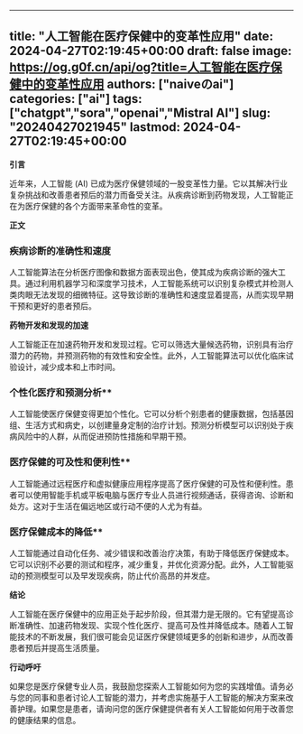
---
title: "人工智能在医疗保健中的变革性应用"
date: 2024-04-27T02:19:45+00:00
draft: false
image: https://og.g0f.cn/api/og?title=人工智能在医疗保健中的变革性应用
authors: ["naiveのai"]
categories: ["ai"]
tags: ["chatgpt","sora","openai","Mistral AI"]
slug: "20240427021945"
lastmod: 2024-04-27T02:19:45+00:00
---
**引言**

近年来，人工智能 (AI) 已成为医疗保健领域的一股变革性力量。它以其解决行业复杂挑战和改善患者预后的潜力而备受关注。从疾病诊断到药物发现，人工智能正在为医疗保健的各个方面带来革命性的变革。

**正文**

### 疾病诊断的准确性和速度

人工智能算法在分析医疗图像和数据方面表现出色，使其成为疾病诊断的强大工具。通过利用机器学习和深度学习技术，人工智能系统可以识别复杂模式并检测人类肉眼无法发现的细微特征。这导致诊断的准确性和速度显着提高，从而实现早期干预和更好的患者预后。

**药物开发和发现的加速**

人工智能正在加速药物开发和发现过程。它可以筛选大量候选药物，识别具有治疗潜力的药物，并预测药物的有效性和安全性。此外，人工智能算法可以优化临床试验设计，减少成本和上市时间。

### 个性化医疗和预测分析**

人工智能使医疗保健变得更加个性化。它可以分析个别患者的健康数据，包括基因组、生活方式和病史，以创建量身定制的治疗计划。预测分析模型可以识别处于疾病风险中的人群，从而促进预防性措施和早期干预。

### 医疗保健的可及性和便利性**

人工智能通过远程医疗和虚拟健康应用程序提高了医疗保健的可及性和便利性。患者可以使用智能手机或平板电脑与医疗专业人员进行视频通话，获得咨询、诊断和处方。这对于生活在偏远地区或行动不便的人尤为有益。

### 医疗保健成本的降低**

人工智能通过自动化任务、减少错误和改善治疗决策，有助于降低医疗保健成本。它可以识别不必要的测试和程序，减少重复，并优化资源分配。此外，人工智能驱动的预测模型可以及早发现疾病，防止代价高昂的并发症。

**结论**

人工智能在医疗保健中的应用正处于起步阶段，但其潜力是无限的。它有望提高诊断准确性、加速药物发现、实现个性化医疗、提高可及性并降低成本。随着人工智能技术的不断发展，我们很可能会见证医疗保健领域更多的创新和进步，从而改善患者预后并提高生活质量。

**行动呼吁**

如果您是医疗保健专业人员，我鼓励您探索人工智能如何为您的实践增值。请务必与您的同事和患者讨论人工智能的潜力，并考虑实施基于人工智能的解决方案来改善护理。如果您是患者，请询问您的医疗保健提供者有关人工智能如何用于改善您的健康结果的信息。